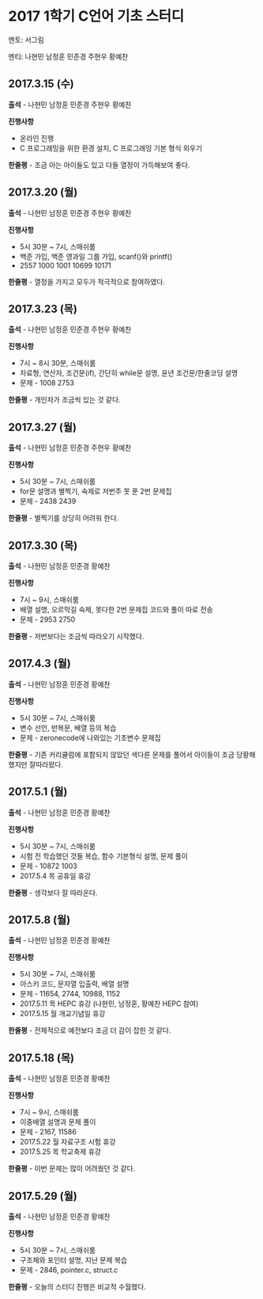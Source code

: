 # **2017 1학기 C언어 기초 스터디**

멘토: 서그림

멘티: 나현민 남정훈 민준경 주현우 황예찬

## 2017.3.15 \(수\)

**출석** - 나현민 남정훈 민준경 주현우 황예찬

**진행사항**

* 온라인 진행
* C 프로그래밍을 위한 환경 설치, C 프로그래밍 기본 형식 외우기

**한줄평** - 조금 아는 아이들도 있고 다들 열정이 가득해보여 좋다.

## 2017.3.20 \(월\)

**출석** - 나현민 남정훈 민준경 주현우 황예찬

**진행사항**

* 5시 30분 ~ 7시, 스매쉬룸
* 백준 가입, 백준 영과일 그룹 가입, scanf\(\)와 printf\(\)
* 2557 1000 1001 10699 10171

**한줄평** - 열정을 가지고 모두가 적극적으로 참여하였다.

## 2017.3.23 \(목\)

**출석** - 나현민 남정훈 민준경 주현우 황예찬

**진행사항**

* 7시 ~ 8시 30분, 스매쉬룸
* 자료형, 연산자, 조건문\(if\), 간단히 while문 설명, 윤년 조건문/한줄코딩 설명
* 문제 - 1008 2753

**한줄평** - 개인차가 조금씩 있는 것 같다.

## 2017.3.27 \(월\)

**출석** - 나현민 남정훈 민준경 주현우 황예찬

**진행사항**

* 5시 30분 ~ 7시, 스매쉬룸
* for문 설명과 별찍기, 숙제로 저번주 못 푼 2번 문제집
* 문제 - 2438 2439

**한줄평** - 별찍기를 상당히 어려워 한다.

## 2017.3.30 \(목\)

**출석** - 나현민 남정훈 민준경 황예찬

**진행사항**

* 7시 ~ 9시, 스매쉬룸
* 배열 설명, 오르막길 숙제, 못다한 2번 문제집 코드와 풀이 따로 전송
* 문제 - 2953 2750

**한줄평** - 저번보다는 조금씩 따라오기 시작했다.

## 2017.4.3 \(월\)

**출석** - 나현민 남정훈 민준경 황예찬

**진행사항**

* 5시 30분 ~ 7시, 스매쉬룸
* 변수 선언, 반복문, 배열 등의 복습
* 문제 - zeronecode에 나와있는 기초변수 문제집

**한줄평** - 기존 커리큘럼에 포함되지 않았던 색다른 문제를 풀어서 아이들이 조금 당황해했지만 잘따라왔다.

## 2017.5.1 \(월\)

**출석** - 나현민 남정훈 민준경 황예찬

**진행사항**

* 5시 30분 ~ 7시, 스매쉬룸
* 시험 전 학습했던 것들 복습, 함수 기본형식 설명, 문제 풀이
* 문제 - 10872 1003
* 2017.5.4 목 공휴일 휴강

**한줄평** - 생각보다 잘 따라온다.

## 2017.5.8 \(월\)

**출석** - 나현민 남정훈 민준경 황예찬

**진행사항**

* 5시 30분 ~ 7시, 스매쉬룸
* 아스키 코드, 문자열 입출력, 배열 설명
* 문제 - 11654, 2744, 10988, 1152
* 2017.5.11 목 HEPC 휴강 (나현민, 남정훈, 황예찬 HEPC 참여)
* 2017.5.15 월 개교기념일 휴강

**한줄평** - 전체적으로 예전보다 조금 더 감이 잡힌 것 같다.

## 2017.5.18 \(목\)

**출석** - 나현민 남정훈 민준경 황예찬

**진행사항**

* 7시 ~ 9시, 스매쉬룸
* 이중배열 설명과 문제 풀이
* 문제 - 2167, 11586
* 2017.5.22 월 자료구조 시험 휴강
* 2017.5.25 목 학교축제 휴강

**한줄평** - 이번 문제는 많이 어려웠던 것 같다.

## 2017.5.29 \(월\)

**출석** - 나현민 남정훈 민준경 황예찬

**진행사항**

* 5시 30분 ~ 7시, 스매쉬룸
* 구조체와 포인터 설명, 지난 문제 복습
* 문제 - 2846, pointer.c, struct.c

**한줄평** - 오늘의 스터디 진행은 비교적 수월했다.
